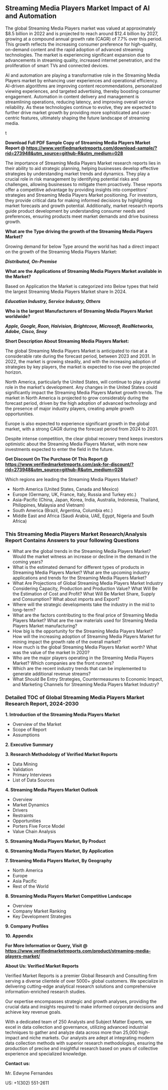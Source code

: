 <h2>Streaming Media Players Market Impact of AI and Automation</h2><p>The global Streaming Media Players market was valued at approximately $8.5 billion in 2022 and is projected to reach around $12.4 billion by 2027, growing at a compound annual growth rate (CAGR) of 7.7% over this period. This growth reflects the increasing consumer preference for high-quality, on-demand content and the rapid adoption of advanced streaming technologies. The market is experiencing significant expansion due to advancements in streaming quality, increased internet penetration, and the proliferation of smart TVs and connected devices.</p><p>AI and automation are playing a transformative role in the Streaming Media Players market by enhancing user experiences and operational efficiency. AI-driven algorithms are improving content recommendations, personalized viewing experiences, and targeted advertising, thereby boosting consumer engagement. Automation in content delivery and management is streamlining operations, reducing latency, and improving overall service reliability. As these technologies continue to evolve, they are expected to further drive market growth by providing more sophisticated and user-centric features, ultimately shaping the future landscape of streaming media.</p>t</p><p id="" class=""><strong>Download Full PDF Sample Copy of Streaming Media Players Market Report @ <a href="https://www.verifiedmarketreports.com/download-sample/?rid=273948&utm_source=github-R&utm_medium=028" target="_blank">https://www.verifiedmarketreports.com/download-sample/?rid=273948&utm_source=github-R&utm_medium=028</a></strong></p><p>The importance of&nbsp;Streaming Media Players Market research reports lies in their ability to aid strategic planning, helping businesses develop effective strategies by understanding market trends and dynamics. They play a crucial role in risk management by identifying potential risks and challenges, allowing businesses to mitigate them proactively. These reports offer a competitive advantage by providing insights into competitors' strategies and Streaming Media Players Market positioning. For investors, they provide critical data for making informed decisions by highlighting market forecasts and growth potential. Additionally, market research reports guide product development by understanding consumer needs and preferences, ensuring products meet market demands and drive business growth.</p><p><strong>What are the&nbsp;Type driving the growth of the Streaming Media Players Market?</strong></p><p id="" class="">Growing demand for below Type around the world has had a direct impact on the growth of the Streaming Media Players Market:</p><em><strong>Distributed, On-Premise</strong></em></p><strong>What are the&nbsp;Applications&nbsp;of Streaming Media Players Market available in the Market?</strong></p><p id="" class="">Based on Application the Market is categorized into Below types that held the largest Streaming Media Players Market share In 2024.</p><em><strong>Education Industry, Service Industry, Others</strong></em></p><strong>Who is the largest Manufacturers of Streaming Media Players Market worldwide?</strong></p><p><em><strong>Apple, Google, Roon, Haivision, Brightcove, Microsoft, RealNetworks, Adobe, Cisco, Snoy</strong></em></p><p id="" class=""><strong>Short Description About Streaming Media Players Market:</strong></p><p>The global Streaming Media Players Market is anticipated to rise at a considerable rate during the forecast period, between 2023 and 2031. In 2022, the market is growing steadily, and with the increasing adoption of strategies by key players, the market is expected to rise over the projected horizon.</p><p>North America, particularly the United States, will continue to play a pivotal role in the market's development. Any changes in the United States could significantly impact the Streaming Media Players Market growth trends. The market in North America is projected to grow considerably during the forecast period, driven by the high adoption of advanced technology and the presence of major industry players, creating ample growth opportunities.</p><p>Europe is also expected to experience significant growth in the global market, with a strong CAGR during the forecast period from 2024 to 2031.</p><p>Despite intense competition, the clear global recovery trend keeps investors optimistic about the Streaming Media Players Market, with more new investments expected to enter the field in the future.</p><p id="" class=""><strong>Get Discount On The Purchase Of This Report @ <a href="https://www.verifiedmarketreports.com/ask-for-discount/?rid=273948&utm_source=github-R&utm_medium=028" target="_blank">https://www.verifiedmarketreports.com/ask-for-discount/?rid=273948&utm_source=github-R&utm_medium=028</a></strong></p>Which regions are leading the Streaming Media Players Market?</p><ul><li>North America (United States, Canada and Mexico)</li><li>Europe (Germany, UK, France, Italy, Russia and Turkey etc.)</li><li>Asia-Pacific (China, Japan, Korea, India, Australia, Indonesia, Thailand, Philippines, Malaysia and Vietnam)</li><li>South America (Brazil, Argentina, Columbia etc.)</li><li>Middle East and Africa (Saudi Arabia, UAE, Egypt, Nigeria and South Africa)</li></ul><h3 id="" class="">This Streaming Media Players Market Research/Analysis Report Contains Answers to your following Questions</h3><ul><li>What are the global trends in the Streaming Media Players Market? Would the market witness an increase or decline in the demand in the coming years?</li><li>What is the estimated demand for different types of products in Streaming Media Players Market? What are the upcoming industry applications and trends for the Streaming Media Players Market?</li><li>What Are Projections of Global Streaming Media Players Market Industry Considering Capacity, Production and Production Value? What Will Be the Estimation of Cost and Profit? What Will Be Market Share, Supply and Consumption? What about imports and Export?</li><li>Where will the strategic developments take the industry in the mid to long-term?</li><li>What are the factors contributing to the final price of Streaming Media Players Market? What are the raw materials used for Streaming Media Players Market manufacturing?</li><li>How big is the opportunity for the Streaming Media Players Market? How will the increasing adoption of Streaming Media Players Market for mining impact the growth rate of the overall market?</li><li>How much is the global Streaming Media Players Market worth? What was the value of the market In 2020?</li><li>Who are the major players operating in the Streaming Media Players Market? Which companies are the front runners?</li><li>Which are the recent industry trends that can be implemented to generate additional revenue streams?</li><li>What Should Be Entry Strategies, Countermeasures to Economic Impact, and Marketing Channels for Streaming Media Players Market Industry?</li></ul><h3 id="" class="">Detailed TOC of Global Streaming Media Players Market Research Report, 2024-2030</h3><p id="" class=""><strong>1. Introduction of the Streaming Media Players Market</strong></p><ul><li>Overview of the Market</li><li>Scope of Report</li><li>Assumptions</li></ul><p id="" class=""><strong>2. Executive Summary</strong></p><p id="" class=""><strong>3. Research Methodology of Verified Market Reports</strong></p><ul><li>Data Mining</li><li>Validation</li><li>Primary Interviews</li><li>List of Data Sources</li></ul><p id="" class=""><strong>4. Streaming Media Players Market Outlook</strong></p><ul><li>Overview</li><li>Market Dynamics</li><li>Drivers</li><li>Restraints</li><li>Opportunities</li><li>Porters Five Force Model</li><li>Value Chain Analysis</li></ul><p id="" class=""><strong>5. Streaming Media Players Market, By Product</strong></p><p id="" class=""><strong>6. Streaming Media Players Market, By Application</strong></p><p id="" class=""><strong>7. Streaming Media Players Market, By Geography</strong></p><ul><li>North America</li><li>Europe</li><li>Asia Pacific</li><li>Rest of the World</li></ul><p id="" class=""><strong>8. Streaming Media Players Market Competitive Landscape</strong></p><ul><li>Overview</li><li>Company Market Ranking</li><li>Key Development Strategies</li></ul><p id="" class=""><strong>9. Company Profiles</strong></p><p id="" class=""><strong>10. Appendix</strong></p><p id="" class=""><strong>For More Information or Query, Visit @ <a href="https://www.verifiedmarketreports.com/product/streaming-media-players-market/" target="_blank">https://www.verifiedmarketreports.com/product/streaming-media-players-market/</a></strong></p><p id="" class=""><strong>About Us: Verified Market Reports</strong></p><p id="" class="">Verified Market Reports is a premier Global Research and Consulting firm serving a diverse clientele of over 5000+ global customers. We specialize in delivering cutting-edge analytical research solutions and comprehensive information-enriched research studies.</p><p id="" class="">Our expertise encompasses strategic and growth analyses, providing the crucial data and insights required to make informed corporate decisions and achieve key revenue goals.</p><p id="" class="">With a dedicated team of 250 Analysts and Subject Matter Experts, we excel in data collection and governance, utilizing advanced industrial techniques to gather and analyze data across more than 25,000 high-impact and niche markets. Our analysts are adept at integrating modern data collection methods with superior research methodologies, ensuring the production of precise and insightful research based on years of collective experience and specialized knowledge.</p><p id="" class=""><strong>Contact us:</strong></p><p id="" class="">Mr. Edwyne Fernandes</p><p id="" class="">US: +1(302) 551-2611</p>